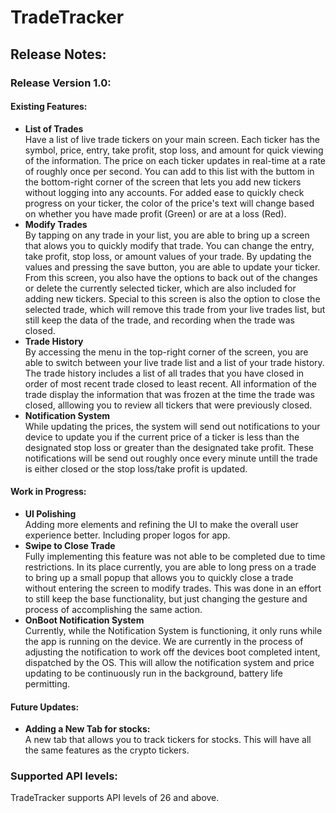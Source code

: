 # TradeTracker
 
## Release Notes:
### Release Version 1.0:
#### Existing Features:
  * **List of Trades**  
        Have a list of live trade tickers on your main screen. Each ticker has the symbol, price, entry, take profit, stop loss, and amount for quick viewing of the information. The price on
        each ticker updates in real-time at a rate of roughly once per second. You can add to this list with the buttom in the bottom-right corner of the screen that lets you add new tickers
        without logging into any accounts. For added ease to quickly check progress on your ticker, the color of the price's text will change based on whether you have made profit (Green) or
        are at a loss (Red).
 * **Modify Trades**  
       By tapping on any trade in your list, you are able to bring up a screen that alows you to quickly modify that trade. You can change the entry, take profit, stop loss, or amount values
       of your trade. By updating the values and pressing the save button, you are able to update your ticker. From this screen, you also have the options to back out of the changes or delete
       the currently selected ticker, which are also included for adding new tickers. Special to this screen is also the option to close the selected trade, which will remove this trade from
       your live trades list, but still keep the data of the trade, and recording when the trade was closed.
 * **Trade History**  
       By accessing the menu in the top-right corner of the screen, you are able to switch between your live trade list and a list of your trade history. The trade history includes a list of
       all trades that you have closed in order of most recent trade closed to least recent. All information of the trade display the information that was frozen at the time the trade was
       closed, alllowing you to review all tickers that were previously closed.
 * **Notification System**  
       While updating the prices, the system will send out notifications to your device to update you if the current price of a ticker is less than the designated stop loss or greater than
       the designated take profit. These notifications will be send out roughly once every minute untill the trade is either closed or the stop loss/take profit is updated. 
   
#### Work in Progress:
  * **UI Polishing**  
        Adding more elements and refining the UI to make the overall user experience better. Including proper logos for app.
  * **Swipe to Close Trade**  
        Fully implementing this feature was not able to be completed due to time restrictions. In its place currently, you are able to long press on a trade to bring up a small popup that
        allows you to quickly close a trade without entering the screen to modify trades. This was done in an effort to still keep the base functionality, but just changing the gesture and
        process of accomplishing the same action.
  * **OnBoot Notification System**  
        Currently, while the Notification System is functioning, it only runs while the app is running on the device. We are currently in the process of adjusting the notification to work
        off the devices boot completed intent, dispatched by the OS. This will allow the notification system and price updating to be continuously run in the background, battery life
        permitting.
    
#### Future Updates:
  * **Adding a New Tab for stocks:**  
        A new tab that allows you to track tickers for stocks. This will have all the same features as the crypto tickers.

### Supported API levels:
TradeTracker supports API levels of 26 and above.
